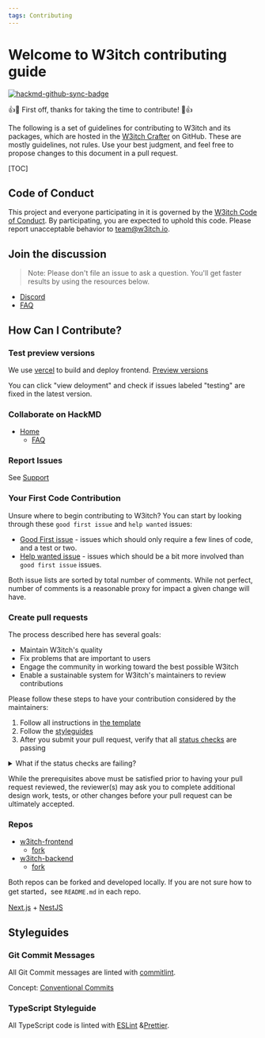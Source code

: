 ```yaml
---
tags: Contributing
---
```

# Welcome to W3itch contributing guide

[![hackmd-github-sync-badge](https://hackmd.io/6ebq7ZrRSn21fqk8f4DJkg/badge)](https://hackmd.io/6ebq7ZrRSn21fqk8f4DJkg)


:+1::tada: First off, thanks for taking the time to contribute! :tada::+1:

The following is a set of guidelines for contributing to W3itch and its packages, which are hosted in the [W3itch Crafter](https://github.com/w3itch-crafter) on GitHub. These are mostly guidelines, not rules. Use your best judgment, and feel free to propose changes to this document in a pull request.

[TOC]

## Code of Conduct

This project and everyone participating in it is governed by the [W3itch Code of Conduct](CODE_OF_CONDUCT.md). By participating, you are expected to uphold this code. Please report unacceptable behavior to [team@w3itch.io](mailto:team@w3itch.io).

## Join the discussion

> Note: Please don't file an issue to ask a question. You'll get faster results by using the resources below.

- [Discord](https://discord.gg/9eytfsyKPG)
- [FAQ](faq.md)

## How Can I Contribute?

### Test preview versions

We use [vercel](https://vercel.com) to build and deploy frontend.
[Preview versions](https://github.com/w3itch-crafter/w3itch-frontend/deployments/activity_log?environment=Preview)

You can click "view deloyment" and check if issues labeled "testing" are fixed in the latest version.


### Collaborate on HackMD

- [Home](https://hackmd.io/@w3itch-crafter)
  - [FAQ](https://hackmd.io/_GdOYtneRJuwod70xTX5gQ)

### Report Issues

See [Support](./support.md)

### Your First Code Contribution

Unsure where to begin contributing to W3itch? You can start by looking through these `good first issue` and `help wanted` issues:

* [Good First issue](https://github.com/search?q=is%3Aopen+is%3Aissue+user%3Aw3itch-crafter++sort%3Acomments-desc++label%3A%22good+first+issue%22) - issues which should only require a few lines of code, and a test or two.
* [Help wanted issue](https://github.com/search?q=is%3Aopen+is%3Aissue+user%3Aw3itch-crafter++sort%3Acomments-desc++label%3A%22help+wanted%22) - issues which should be a bit more involved than `good first issue` issues.

Both issue lists are sorted by total number of comments. While not perfect, number of comments is a reasonable proxy for impact a given change will have.

### Create pull requests

The process described here has several goals:

- Maintain W3itch's quality
- Fix problems that are important to users
- Engage the community in working toward the best possible W3itch
- Enable a sustainable system for W3itch's maintainers to review contributions

Please follow these steps to have your contribution considered by the maintainers:

1. Follow all instructions in [the template](PULL_REQUEST_TEMPLATE.md)
2. Follow the [styleguides](#Styleguides)
3. After you submit your pull request, verify that all [status checks](https://help.github.com/articles/about-status-checks/) are passing 

<details>
    <summary>
        What if the status checks are failing?
    </summary>
    If a status check is failing, and you believe that the failure is unrelated to your change, please leave a comment on the pull request explaining why you believe the failure is unrelated. A maintainer will re-run the status check for you. If we conclude that the failure was a false positive, then we will open an issue to track that problem with our status check suite.
</details>

While the prerequisites above must be satisfied prior to having your pull request reviewed, the reviewer(s) may ask you to complete additional design work, tests, or other changes before your pull request can be ultimately accepted.

### Repos
- [w3itch-frontend](https://github.com/w3itch-crafter/w3itch-frontend/pulls)
  - [fork](https://github.com/w3itch-crafter/w3itch-frontend/fork)
- [w3itch-backend](https://github.com/w3itch-crafter/w3itch-backend/pulls) 
  - [fork](https://github.com/w3itch-crafter/w3itch-backend/fork)

Both repos can be forked and developed locally.
If you are not sure how to get started，see `README.md` in each repo. 

[Next.js](https://nextjs.org/) + [NestJS](https://nestjs.com/)

## Styleguides

### Git Commit Messages

All Git Commit messages are linted with [commitlint](https://commitlint.js.org/#/).

Concept: [Conventional Commits](https://www.conventionalcommits.org/en/v1.0.0/)

### TypeScript Styleguide

All TypeScript code is linted with [ESLint](https://eslint.org/) &[Prettier](https://prettier.io/).
